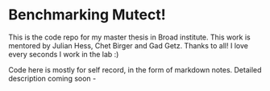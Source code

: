 # Benchmarking Mutect!

This is the code repo for my master thesis in Broad institute. This work is mentored by Julian Hess, Chet Birger and Gad Getz. Thanks to all! I love every seconds I work in the lab :)

Code here is mostly for self record, in the form of markdown notes.
Detailed description coming soon - 
